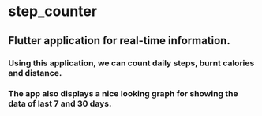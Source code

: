 # step_counter

## Flutter application for real-time information.

### Using this application, we can count daily steps, burnt calories and distance.

### The app also displays a nice looking graph for showing the data of last 7 and 30 days. 

